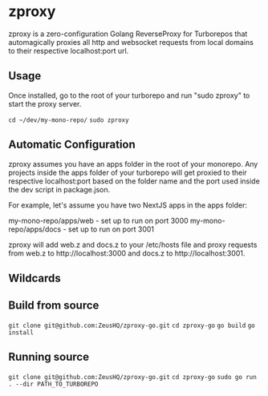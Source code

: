 # zproxy

zproxy is a zero-configuration Golang ReverseProxy for Turborepos that automagically proxies all http and websocket requests from local domains to their respective localhost:port url.

## Usage

Once installed, go to the root of your turborepo and run "sudo zproxy" to start the proxy server. 

`cd ~/dev/my-mono-repo/`
`sudo zproxy`

## Automatic Configuration

zproxy assumes you have an apps folder in the root of your monorepo. Any projects inside the apps folder of your turborepo will get proxied to their respective localhost:port based on the folder name and the port used inside the dev script in package.json.

For example, let's assume you have two NextJS apps in the apps folder:

my-mono-repo/apps/web - set up to run on port 3000
my-mono-repo/apps/docs - set up to run on port 3001

zproxy will add web.z and docs.z to your /etc/hosts file and proxy requests from web.z to http://localhost:3000 and docs.z to http://localhost:3001.


## Wildcards


## Build from source
`git clone git@github.com:ZeusHQ/zproxy-go.git`
`cd zproxy-go`
`go build`
`go install`

## Running source
`git clone git@github.com:ZeusHQ/zproxy-go.git`
`cd zproxy-go`
`sudo go run . --dir PATH_TO_TURBOREPO`